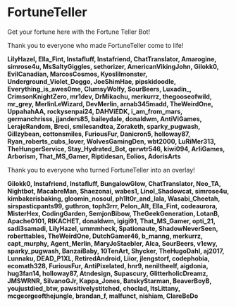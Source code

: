 # FortuneTeller
Get your fortune here with the Fortune Teller Bot!

Thank you to everyone who made FortuneTeller come to life!

**LilyHazel, Ella_Fint, Instafluff, Instafriend, ChatTranslator, Amarogine, simrose4u, MsSaltyGiggles, sethorizer, AmericanVikingJohn, Gilokk0, EvilCanadian, MarcosCosmos, Kyoslilmonster, Underground_Violet_Doggo, JoeShimHae, pipskidoodle, Everything_is_awes0me, ClumsyWolfy, SourBeers, Luxadin_, CrimsonKnightZero, mr1dev, DrMikachu, merkurrz, thegooseofwild, mr_grey, MerlinLeWizard, DevMerlin, arnab345madd, TheWeirdOne, UppahahAA, rockysenpai24, DAHViEDK, i_am_from_mars, germanchrisss, jjanders85, baileydale, donaldwm, AntiViGames, LerajeRandom, Breci, smilesandtea, Zoraketh, sparky_pugwash, Gillzybean, cottonsmiles, FuriousFur, Danicron5, holloway87, Ryan_roberts_cubs_lover, WolvesGamingDen, wbt2000, LuRiMer313, TheHungerService, Stay_Hydrated_Bot, qerwtr546, kiwi094, ArliGames, Arborism, That_MS_Gamer, Riptidesan, Eolios, AdorisArts**

Thank you to everyone who turned FortuneTeller into an overlay!

**Gilokk0, Instafriend, Instafluff, BungalowGlow, ChatTranslator, Neo_TA, Nightbot, MacabreMan, Shaezonai, wabes1, Linol_Shadowcat, simrose4u, kimbakerisbaking, gloomin_nosoul, ph1lt0r_and_lala, Wasabi_Cheetah, sirspasticpants99, guthron, toph3rrr, Pelon_Alt, Ella_Fint, codeaurora, MisterHex, CodingGarden, SemjonBibow, TheGeekGeneration, LotanB, Apache0101, RIKACHET, donaldwm, igigi91, That_MS_Gamer, opti_21, sadi3samadi, LilyHazel, ummmheck, Spationaute, ShadowNeverSeen, roberttables, TheWeirdOne, DutchGamer46, b_manng, merkurrz, capt_murphy, Agent_Merlin, MaryJoStaebler, Alca, SourBeers, v1ewy, sparky_pugwash, BanzaiBaby, 10TenArt, Shycker, TheHugoDahl, aj2017, Lunnaku, DEAD_P1XL, RetiredAndroid, Liior, jlengstorf, codephobia, ecomath328, FuriousFur, AntiPixelated, hnr9, neniltheelf, aigdonia, hug3fan14, holloway87, Atndesign, Supascury, GlitterholicDreamz, JMSWRNR, SilvanoGJr, Kappa_Jones, BatskyStarman, BeaverBoyB, youjustdied_btw, pawsitivelystitched, choclad, ItsLittany, mcgeorgeofthejungle, brandan_f, malfunct, nishiam, ClareBeDo**
